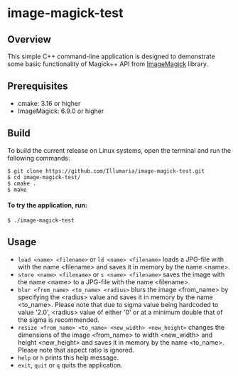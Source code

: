 # image-magick-test

## Overview
This simple C++ command-line application is designed to demonstrate some basic functionality of Magick++ API from [ImageMagick](https://imagemagick.org/) library.

## Prerequisites

* cmake: 3.16 or higher
* ImageMagick: 6.9.0 or higher

## Build

To build the current release on Linux systems, open the terminal and run the following commands:

```
$ git clone https://github.com/Illumaria/image-magick-test.git
$ cd image-magick-test/
$ cmake .
$ make
```

#### To try the application, run:

```
$ ./image-magick-test
```

## Usage

  -  ```load <name> <filename>``` or ```ld <name> <filename>``` loads a JPG-file with with the name \<filename\> and saves it in memory by the name \<name\>.
  -  ```store <name> <filename>``` or ```s <name> <filename>``` saves the image with the name \<name\> to a JPG-file with the name \<filename\>.
  -  ```blur <from_name> <to_name> <radius>``` blurs the image \<from_name\> by specifying the \<radius\> value and saves it in memory by the name \<to_name\>. Please note that due to sigma value being hardcoded to value '2.0', \<radius\> value of either '0' or at a minimum double that of the sigma is recommended.
  -  ```resize <from_name> <to_name> <new_width> <new_height>``` changes the dimensions of the image \<from_name\> to width \<new_width\> and height \<new_height\> and saves it in memory by the name \<to_name\>. Please note that aspect ratio is ignored.
  -  ```help``` or ```h``` prints this help message.
  -  ```exit```, ```quit``` or ```q``` quits the application.
